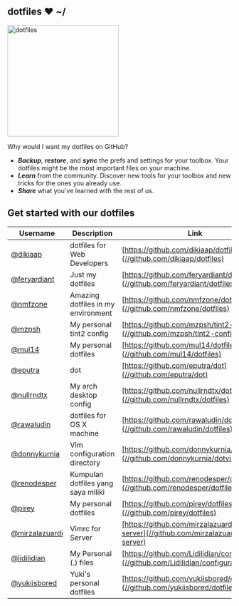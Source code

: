 ## dotfiles ❤ ~/

<img src="https://dotfiles.github.io/images/dotfiles-logo.png" width="250px" alt="dotfiles">

Why would I want my dotfiles on GitHub?

* **_Backup_**, **_restore_**, and **_sync_** the prefs and settings for your
toolbox. Your dotfiles might be the most important files on your machine.
* **_Learn_** from the community. Discover new tools for your toolbox and new
tricks for the ones you already use.
* **_Share_** what you've learned with the rest of us.


## Get started with our dotfiles

| Username | Description | Link |
|----------|-------------|------|
| [@dikiaap](https://github.com/dikiaap) | dotfiles for Web Developers | [https://github.com/dikiaap/dotfiles](//github.com/dikiaap/dotfiles) |
| [@feryardiant](https://github.com/feryardiant) | Just my dotfiles | [https://github.com/feryardiant/dotfiles](//github.com/feryardiant/dotfiles) |
| [@nmfzone](https://github.com/nmfzone) | Amazing dotfiles in my environment | [https://github.com/nmfzone/dotfiles](//github.com/nmfzone/dotfiles) |
| [@mzpsh](https://github.com/mzpsh) | My personal tint2 config | [https://github.com/mzpsh/tint2-configs](//github.com/mzpsh/tint2-configs) |
| [@mul14](https://github.com/mul14) | My personal dotfiles | [https://github.com/mul14/dotfiles](//github.com/mul14/dotfiles) |
| [@eputra](https://github.com/eputra) | dot | [https://github.com/eputra/dot](//github.com/eputra/dot) |
| [@nullrndtx](https://github.com/nullrndtx) | My arch desktop config | [https://github.com/nullrndtx/dotfiles](//github.com/nullrndtx/dotfiles) |
| [@rawaludin](https://github.com/rawaludin) | dotfiles for OS X machine | [https://github.com/rawaludin/dotfiles](//github.com/rawaludin/dotfiles) |
| [@donnykurnia](https://github.com/donnykurnia) | Vim configuration directory | [https://github.com/donnykurnia/dotvim](//github.com/donnykurnia/dotvim) |
| [@renodesper](https://github.com/renodesper) | Kumpulan dotfiles yang saya miliki | [https://github.com/renodesper/dotfiles](//github.com/renodesper/dotfiles) |
| [@pirey](https://github.com/pirey) | My personal dotfiles | [https://github.com/pirey/dotfiles](//github.com/pirey/dotfiles) |
| [@mirzalazuardi](https://github.com/mirzalazuardi) | Vimrc for Server | [https://github.com/mirzalazuardi/vimrc-server](//github.com/mirzalazuardi/vimrc-server) |
| [@lidilidian](https://github.com/lidilidian) | My Personal (.) files | [https://github.com/Lidilidian/configuration](//github.com/Lidilidian/configuration) |
| [@yukiisbored](https://github.com/yukiisbored) | Yuki's personal dotfiles | [https://github.com/yukiisbored/dotfiles](//github.com/yukiisbored/dotfiles) |
